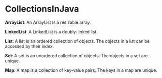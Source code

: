 # CollectionsInJava

**ArrayList**: An ArrayList is a resizable array.​

**LinkedList**: A LinkedList is a doubly-linked list.

**List**: A list is an ordered collection of objects. The objects in a list can be accessed by their index.​

**Set**: A set is an unordered collection of objects. The objects in a set are unique.​

**Map**: A map is a collection of key-value pairs. The keys in a map are unique.​

